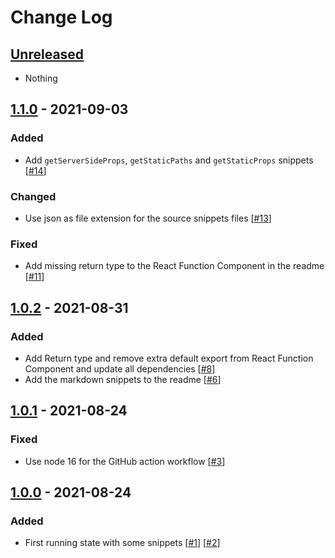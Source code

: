 # Change Log

## [Unreleased]

- Nothing

## [1.1.0] - 2021-09-03

### Added

- Add `getServerSideProps`, `getStaticPaths` and `getStaticProps` snippets
  [[#14](https://github.com/mheob/vscode-snippets/pull/14)]

### Changed

- Use json as file extension for the source snippets files
  [[#13](https://github.com/mheob/vscode-snippets/pull/13)]

### Fixed

- Add missing return type to the React Function Component in the readme
  [[#11](https://github.com/mheob/vscode-snippets/pull/11)]

## [1.0.2] - 2021-08-31

### Added

- Add Return type and remove extra default export from React Function Component and update all
  dependencies [[#8](https://github.com/mheob/vscode-snippets/pull/8)]
- Add the markdown snippets to the readme [[#6](https://github.com/mheob/vscode-snippets/pull/6)]

## [1.0.1] - 2021-08-24

### Fixed

- Use node 16 for the GitHub action workflow [[#3](https://github.com/mheob/vscode-snippets/pull/3)]

## [1.0.0] - 2021-08-24

### Added

- First running state with some snippets [[#1](https://github.com/mheob/vscode-snippets/pull/1)]
  [[#2](https://github.com/mheob/vscode-snippets/pull/2)]

[unreleased]: https://github.com/mheob/vscode-snippets/compare/v1.1.0...HEAD
[1.1.0]: https://github.com/mheob/vscode-snippets/compare/v1.0.2...v1.1.0
[1.0.2]: https://github.com/mheob/vscode-snippets/compare/v1.0.1...v1.0.2
[1.0.1]: https://github.com/mheob/vscode-snippets/compare/v1.0.0...v1.0.1
[1.0.0]: https://github.com/mheob/vscode-snippets/releases/tag/v1.0.0
